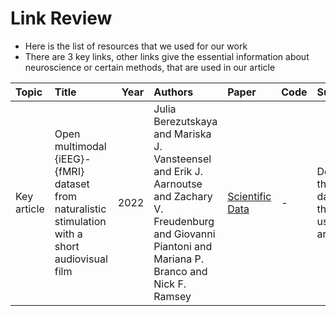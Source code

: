 # Link Review

- Here is the list of resources that we used for our work
- There are 3 key links, other links give the essential information about neuroscience or certain methods, that are used in our article    



| Topic | Title | Year | Authors | Paper | Code | Summary |
| :--- | :--- | ---: | :--- | :--- | :--- | :--- |
| Key article | Open multimodal {iEEG}-{fMRI} dataset from naturalistic stimulation with a short audiovisual film | 2022 | Julia Berezutskaya and Mariska J. Vansteensel and Erik J. Aarnoutse and Zachary V. Freudenburg and Giovanni Piantoni and Mariana P. Branco and Nick F. Ramsey | [Scientific Data]([https://arxiv.org/abs/1505.04597](https://www.nature.com/articles/s41597-022-01173-0)) | - | Describes the main dataset, that is used in article|
